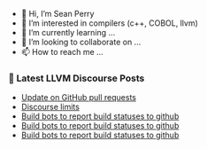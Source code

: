 - 👋 Hi, I’m Sean Perry
- 👀 I’m interested in compilers (c++, COBOL, llvm)
- 🌱 I’m currently learning ...
- 💞️ I’m looking to collaborate on ...
- 📫 How to reach me ...

<!---
s66perry/s66perry is a ✨ special ✨ repository because its `README.md` (this file) appears on your GitHub profile.
You can click the Preview link to take a look at your changes.
--->
### 📕 Latest LLVM Discourse Posts

<!-- DISCOURSE-LLVM:START -->
- [Update on GitHub pull requests](https://discourse.llvm.org/t/update-on-github-pull-requests/71540?page=7#post_138)
- [Discourse limits](https://discourse.llvm.org/t/discourse-limits/73875#post_3)
- [Build bots to report build statuses to github](https://discourse.llvm.org/t/build-bots-to-report-build-statuses-to-github/73748#post_8)
- [Build bots to report build statuses to github](https://discourse.llvm.org/t/build-bots-to-report-build-statuses-to-github/73748#post_7)
- [Build bots to report build statuses to github](https://discourse.llvm.org/t/build-bots-to-report-build-statuses-to-github/73748#post_6)
<!-- DISCOURSE-LLVM:END -->
